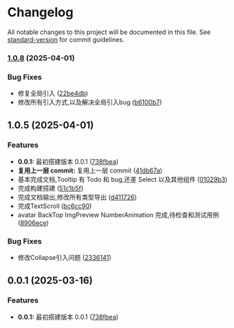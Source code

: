 # Changelog

All notable changes to this project will be documented in this file. See [standard-version](https://github.com/conventional-changelog/standard-version) for commit guidelines.

### [1.0.8](https://github.com/aichisuan/asd-components/compare/v1.1.0...v1.0.8) (2025-04-01)


### Bug Fixes

* 修复全局引入 ([22be4db](https://github.com/aichisuan/asd-components/commit/22be4db8ee00d1da87426a8727006c673c32d8cf))
* 修改所有引入方式,以及解决全局引入bug ([b6100b7](https://github.com/aichisuan/asd-components/commit/b6100b751c6e73a9ad19bf3706be8afa36fcf846))

## 1.0.5 (2025-04-01)


### Features

* **0.0.1:** 最初搭建版本 0.0.1 ([738fbea](https://github.com/aichisuan/asd-components/commit/738fbeab00a5161a0b6a4c7c5c0a74ffd8f16903))
* **复用上一层 commit:** 复用上一层 commit ([41db67a](https://github.com/aichisuan/asd-components/commit/41db67a8fb23d4ca251a3b14287d6e06f42a4287))
* 基本完成文档,Tooltip 有 Todo 和 bug,还差 Select 以及其他组件 ([01029b3](https://github.com/aichisuan/asd-components/commit/01029b3acb4eeabb032bc670d49c6e29f3954e41))
* 完成构建搭建 ([51c1b5f](https://github.com/aichisuan/asd-components/commit/51c1b5f60d728ed42195b60b78a231cf8762f4d8))
* 完成文档输出,修改所有类型导出 ([d411726](https://github.com/aichisuan/asd-components/commit/d4117268bbc1ea3dcc09c8b050ef91268f742314))
* 完成TextScroll ([bc6cc90](https://github.com/aichisuan/asd-components/commit/bc6cc904474850eb7e0f38a705d09da6ecab808b))
* avatar BackTop ImgPreview NumberAnimation 完成,待检查和测试用例 ([8906ece](https://github.com/aichisuan/asd-components/commit/8906ecebf7f05a5575df5b341420e309a4f97625))


### Bug Fixes

* 修改Collapse引入问题 ([2336141](https://github.com/aichisuan/asd-components/commit/23361414de1c3b9615ae7660c8574c3c3673051c))

## 0.0.1 (2025-03-16)


### Features

* **0.0.1:** 最初搭建版本 0.0.1 ([738fbea](https://github.com/aichisuan/asd-components/commit/738fbeab00a5161a0b6a4c7c5c0a74ffd8f16903))
